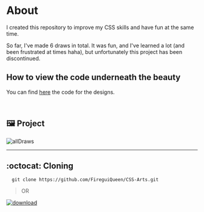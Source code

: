 # About
I created this repository to improve my CSS skills and have fun at the same time. 

So far, I've made 6 draws in total. It was fun, and I've learned a lot (and been frustrated at times haha), but unfortunately this project has been discontinued.  

## How to view the code underneath the beauty 
You can find [here](https://github.com/FireguiQueen/CSS-Arts/tree/main/src/draws) the code for the designs.

<br>

## 🖼️ Project
![allDraws](https://github.com/FireguiQueen/CSS-Arts/assets/98475125/e7b3178e-3827-4a2e-b4d1-9a15e5e4986d)

___

## :octocat: Cloning
```
  git clone https://github.com/FireguiQueen/CSS-Arts.git
```

> OR


<a href="https://github.com/FireguiQueen/CSS-Arts/archive/refs/heads/main.zip"> ![download](https://img.shields.io/badge/Download%20Zip-0078D7?style=for-the-badge&logo=Microsoft-edge&logoColor=white) </a>
